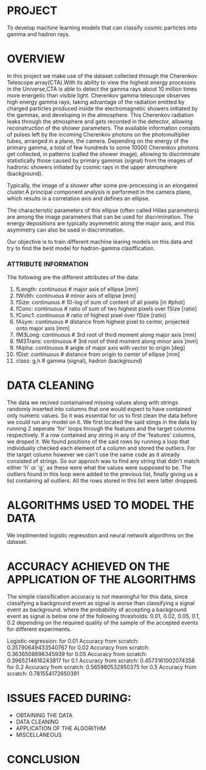 # PROJECT 
To develop machine learning models that can classify cosmic particles into gamma and hadron rays.

# OVERVIEW

In this project we make use of the dataset collected through the Cherenkov Telescope array(CTA).With its ability to view the highest 
energy processes in the Universe,CTA is able to detect the gamma rays about 10 million times more energetic than visible light.
Cherenkov gamma telescope observes high energy gamma rays, taking advantage of the radiation emitted by charged particles produced inside 
the electromagnetic showers initiated by the gammas, and developing in the atmosphere. This Cherenkov radiation  leaks through the 
atmosphere and gets recorded in the detector, allowing reconstruction of the shower parameters. The available information consists of 
pulses left by the incoming Cherenkov photons on the photomultiplier tubes, arranged in a plane, the camera. Depending on the energy of 
the primary gamma, a total of few hundreds to some 10000 Cherenkov photons get collected, in patterns (called the shower image), allowing 
to discriminate statistically those caused by primary gammas (signal) from the images of hadronic showers initiated by cosmic rays in the 
upper atmosphere (background).

Typically, the image of a shower after some pre-processing is an elongated cluster.A principal component analysis is performed in the camera plane, which results in a correlation axis and defines an ellipse.

The characteristic parameters of this ellipse (often called Hillas parameters) are among the image parameters that can be used for 
discrimination. The energy depositions are typically asymmetric along the major axis, and this asymmetry can also be used in discrimination.

Our objective is to train different machine learing models on this data and try to find the best model for hadron-gamma clasiffication.
 
### ATTRIBUTE INFORMATION

The following are the different attributes of the data:

1. fLength: continuous # major axis of ellipse [mm]
2. fWidth: continuous # minor axis of ellipse [mm]
3. fSize: continuous # 10-log of sum of content of all pixels [in #phot]
4. fConc: continuous # ratio of sum of two highest pixels over fSize [ratio]
5. fConc1: continuous # ratio of highest pixel over fSize [ratio]
6. fAsym: continuous # distance from highest pixel to center, projected onto major axis [mm]
7. fM3Long: continuous # 3rd root of third moment along major axis [mm]
8. fM3Trans: continuous # 3rd root of third moment along minor axis [mm]
9. fAlpha: continuous # angle of major axis with vector to origin [deg]
10. fDist: continuous # distance from origin to center of ellipse [mm]
11. class: g,h # gamma (signal), hadron (background) 

# DATA CLEANING 
The data we recived containained missing values along with strings randomly inserted into columns that one would expect to have contained only numeric values. So it was essential 
for us to first clean the data before we could run any model on it. We first located the said stings in the data by running 2 seperate 'for' loops through the features and the target 
columns respectively. If a row contained any string in any of the 'features' columns, we droped it. We found positions of the said rows by running a loop that individually checked 
each element of a column and stored the outliers. For the target column however we can't use the same code as it already consisted of strings. So our approch was to find any string 
that didn't match either 'h' or 'g', as these were what the values were supposed to be. The outliers found in this loop were added to the previous list, finally giving us a list 
containing all outliers. All the rows stored in this list were latter dropped.

# ALGORITHMS USED TO MODEL THE DATA
We implimented logistic regresstion and neural network algorithms on the dataset.

# ACCURACY ACHIEVED ON THE APPLICATION OF THE ALGORITHMS
The simple classification accuracy is not meaningful for this data, since classifying a background event as signal is worse than classifying a signal event as background. where the probability of accepting a background event as signal is below one of the following thresholds: 0.01, 0.02, 0.05, 0.1, 0.2 depending on the required quality of the sample of the accepted events for different experiments.

Logistic-regression:
for 0.01 Accuracy from scratch: 0.35790649433540767
for 0.02 Accuracy from scratch: 0.3636508696345939
for 0.05 Accuracy from scratch: 0.3965214616243817
for 0.1 Accuracy from scratch: 0.4573161002074358
for 0.2 Accuracy from scratch: 0.565980532950375
for 0.5 Accuracy from scratch: 0.781554172650391
# ISSUES FACED DURING:
* OBTAINING THE DATA
* DATA CLEANING
* APPLICATION OF THE ALGORITHM
* MISCELLANEOUS

# CONCLUSION
